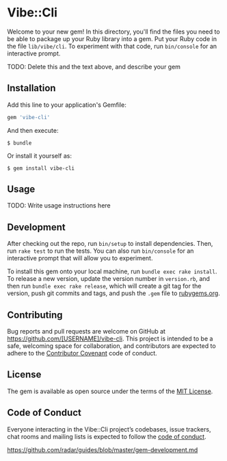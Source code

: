 # Vibe::Cli

Welcome to your new gem! In this directory, you'll find the files you need to be able to package up your Ruby library into a gem. Put your Ruby code in the file `lib/vibe/cli`. To experiment with that code, run `bin/console` for an interactive prompt.

TODO: Delete this and the text above, and describe your gem

## Installation

Add this line to your application's Gemfile:

```ruby
gem 'vibe-cli'
```

And then execute:

    $ bundle

Or install it yourself as:

    $ gem install vibe-cli

## Usage

TODO: Write usage instructions here

## Development

After checking out the repo, run `bin/setup` to install dependencies. Then, run `rake test` to run the tests. You can also run `bin/console` for an interactive prompt that will allow you to experiment.

To install this gem onto your local machine, run `bundle exec rake install`. To release a new version, update the version number in `version.rb`, and then run `bundle exec rake release`, which will create a git tag for the version, push git commits and tags, and push the `.gem` file to [rubygems.org](https://rubygems.org).

## Contributing

Bug reports and pull requests are welcome on GitHub at https://github.com/[USERNAME]/vibe-cli. This project is intended to be a safe, welcoming space for collaboration, and contributors are expected to adhere to the [Contributor Covenant](http://contributor-covenant.org) code of conduct.

## License

The gem is available as open source under the terms of the [MIT License](http://opensource.org/licenses/MIT).

## Code of Conduct

Everyone interacting in the Vibe::Cli project’s codebases, issue trackers, chat rooms and mailing lists is expected to follow the [code of conduct](https://github.com/[USERNAME]/vibe-cli/blob/master/CODE_OF_CONDUCT.md).


https://github.com/radar/guides/blob/master/gem-development.md
